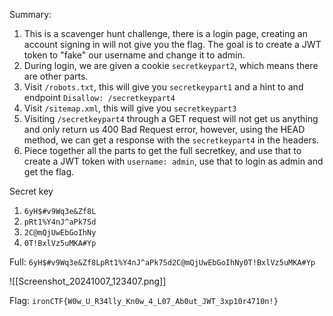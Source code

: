 Summary:
1. This is a scavenger hunt challenge, there is a login page, creating an account signing in will not give you the flag. The goal is to create a JWT token to "fake" our username and change it to admin.
2. During login, we are given a cookie `secretkeypart2`, which means there are other parts.
3. Visit `/robots.txt`, this will give you `secretkeypart1` and a hint to and endpoint `Disallow: /secretkeypart4`
4. Visit `/sitemap.xml`, this will give you `secretkeypart3`
5. Visiting `/secretkeypart4` through a GET request will not get us anything and only return us 400 Bad Request error, however, using the HEAD method, we can get a response with the `secretkeypart4` in the headers.
6. Piece together all the parts to get the full secretkey, and use that to create a JWT token with `username: admin`, use that to login as admin and get the flag.

Secret key
1. `6yH$#v9Wq3e&Zf8L`
2. `pRt1%Y4nJ^aPk7Sd`
3. `2C@mQjUwEbGoIhNy`
4. `0T!BxlVz5uMKA#Yp`

Full: `6yH$#v9Wq3e&Zf8LpRt1%Y4nJ^aPk7Sd2C@mQjUwEbGoIhNy0T!BxlVz5uMKA#Yp`

![[Screenshot_20241007_123407.png]]

Flag: `ironCTF{W0w_U_R34lly_Kn0w_4_L07_Ab0ut_JWT_3xp10r4710n!}`